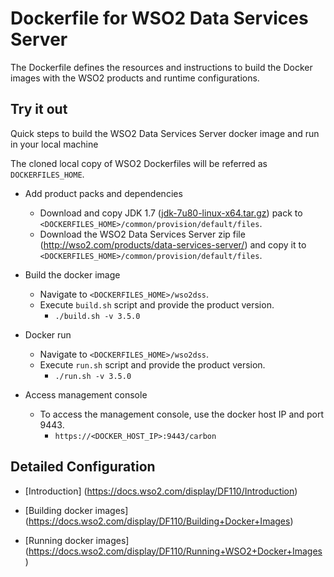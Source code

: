 # Dockerfile for WSO2 Data Services Server #
The Dockerfile defines the resources and instructions to build the Docker images with the WSO2 products and runtime configurations.

## Try it out
Quick steps to build the WSO2 Data Services Server docker image and run in your local machine

The cloned local copy of WSO2 Dockerfiles will be referred as `DOCKERFILES_HOME`.

* Add product packs and dependencies
    - Download and copy JDK 1.7 ([jdk-7u80-linux-x64.tar.gz](http://www.oracle.com/technetwork/java/javase/downloads/jdk7-downloads-1880260.html)) pack to `<DOCKERFILES_HOME>/common/provision/default/files`.
    - Download the WSO2 Data Services Server zip file (http://wso2.com/products/data-services-server/) and copy it to `<DOCKERFILES_HOME>/common/provision/default/files`.

* Build the docker image
    - Navigate to `<DOCKERFILES_HOME>/wso2dss`.
    - Execute `build.sh` script and provide the product version.
        + `./build.sh -v 3.5.0`

* Docker run
    - Navigate to `<DOCKERFILES_HOME>/wso2dss`.
    - Execute `run.sh` script and provide the product version.
        + `./run.sh -v 3.5.0`

* Access management console
    -  To access the management console, use the docker host IP and port 9443.
        + `https://<DOCKER_HOST_IP>:9443/carbon`

## Detailed Configuration

* [Introduction] (https://docs.wso2.com/display/DF110/Introduction)

* [Building docker images] (https://docs.wso2.com/display/DF110/Building+Docker+Images)

* [Running docker images] (https://docs.wso2.com/display/DF110/Running+WSO2+Docker+Images)
